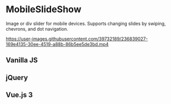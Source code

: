 ﻿# MobileSlideShow
Image or div slider for mobile devices. Supports changing slides by swiping, chevrons, and dot navigation.


https://user-images.githubusercontent.com/39732189/236839027-169e4135-30ee-4519-a88b-86b5ee5de3bd.mp4



## Vanilla JS

## jQuery

## Vue.js 3
